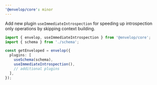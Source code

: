 ```yaml
---
'@envelop/core': minor
---
```


Add new plugin `useImmediateIntrospection` for speeding up introspection only operations by skipping context building.

```ts
import { envelop, useImmediateIntrospection } from '@envelop/core';
import { schema } from './schema';

const getEnveloped = envelop({
  plugins: [
    useSchema(schema),
    useImmediateIntrospection(),
    // additional plugins
  ],
});
```
